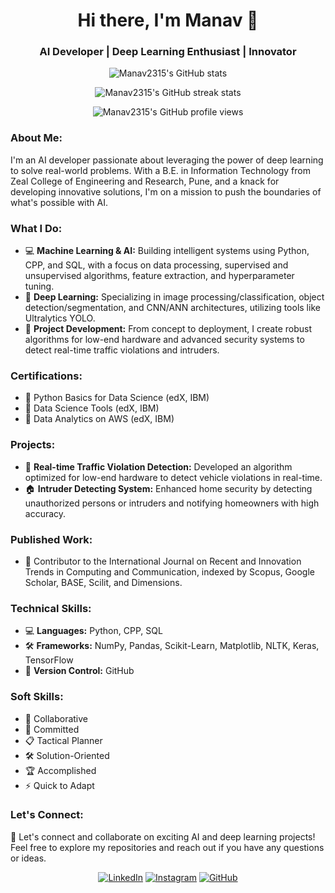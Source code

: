 <!-- Your GitHub Profile README -->

<h1 align="center">Hi there, I'm Manav 👋</h1>
<h3 align="center">AI Developer | Deep Learning Enthusiast | Innovator</h3>

<p align="center">
  <img src="https://github-readme-stats.vercel.app/api?username=Manav2315&show_icons=true&theme=radical" alt="Manav2315's GitHub stats" />
</p>

<p align="center">
  <img src="https://github-readme-streak-stats.herokuapp.com/?user=Manav2315&theme=radical" alt="Manav2315's GitHub streak stats" />
</p>

<p align="center">
  <img src="https://komarev.com/ghpvc/?username=Manav2315&color=blue" alt="Manav2315's GitHub profile views" />
</p>

<h3 align="left">About Me:</h3>
<p align="left">
  I'm an AI developer passionate about leveraging the power of deep learning to solve real-world problems. With a B.E. in Information Technology from Zeal College of Engineering and Research, Pune, and a knack for developing innovative solutions, I'm on a mission to push the boundaries of what's possible with AI.
</p>

<h3 align="left">What I Do:</h3>
<ul align="left">
  <li>💻 <strong>Machine Learning & AI:</strong> Building intelligent systems using Python, CPP, and SQL, with a focus on data processing, supervised and unsupervised algorithms, feature extraction, and hyperparameter tuning.</li>
  <li>🧠 <strong>Deep Learning:</strong> Specializing in image processing/classification, object detection/segmentation, and CNN/ANN architectures, utilizing tools like Ultralytics YOLO.</li>
  <li>🚀 <strong>Project Development:</strong> From concept to deployment, I create robust algorithms for low-end hardware and advanced security systems to detect real-time traffic violations and intruders.</li>
</ul>

<h3 align="left">Certifications:</h3>
<ul align="left">
  <li>📜 Python Basics for Data Science (edX, IBM)</li>
  <li>📜 Data Science Tools (edX, IBM)</li>
  <li>📜 Data Analytics on AWS (edX, IBM)</li>
</ul>

<h3 align="left">Projects:</h3>
<ul align="left">
  <li>🚗 <strong>Real-time Traffic Violation Detection:</strong> Developed an algorithm optimized for low-end hardware to detect vehicle violations in real-time.</li>
  <li>🏠 <strong>Intruder Detecting System:</strong> Enhanced home security by detecting unauthorized persons or intruders and notifying homeowners with high accuracy.</li>
</ul>

<h3 align="left">Published Work:</h3>
<ul align="left">
  <li>📄 Contributor to the International Journal on Recent and Innovation Trends in Computing and Communication, indexed by Scopus, Google Scholar, BASE, Scilit, and Dimensions.</li>
</ul>

<h3 align="left">Technical Skills:</h3>
<ul align="left">
  <li>💻 <strong>Languages:</strong> Python, CPP, SQL</li>
  <li>🛠 <strong>Frameworks:</strong> NumPy, Pandas, Scikit-Learn, Matplotlib, NLTK, Keras, TensorFlow</li>
  <li>📁 <strong>Version Control:</strong> GitHub</li>
</ul>

<h3 align="left">Soft Skills:</h3>
<ul align="left">
  <li>🤝 Collaborative</li>
  <li>🎯 Committed</li>
  <li>📋 Tactical Planner</li>
  <li>🛠 Solution-Oriented</li>
  <li>🏆 Accomplished</li>
  <li>⚡ Quick to Adapt</li>
</ul>

<h3 align="left">Let's Connect:</h3>
<p align="left">
  🌟 Let's connect and collaborate on exciting AI and deep learning projects! Feel free to explore my repositories and reach out if you have any questions or ideas.
</p>

<p align="center">
  <a href="https://www.linkedin.com/in/manav-more-79b114228"><img src="https://img.shields.io/badge/LinkedIn-blue?style=for-the-badge&logo=linkedin" alt="LinkedIn"></a>
  <a href="https://www.instagram.com/manav___2315"><img src="https://img.shields.io/badge/Instagram-E4405F?style=for-the-badge&logo=instagram&logoColor=white" alt="Instagram"></a>
  <a href="https://github.com/Manav2315"><img src="https://img.shields.io/badge/GitHub-black?style=for-the-badge&logo=github" alt="GitHub"></a>
</p>



<!-- Replace [YourName], [YourUsername], [YourLinkedIn], [YourTwitter] with your details -->
